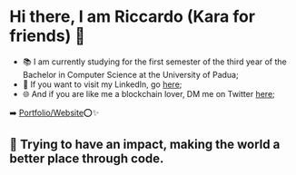 # Hi there, I am Riccardo (Kara for friends) 👋

- 📚 I am currently studying for the first semester of the third year of the Bachelor in Computer Science at the University of Padua;
- 👤 If you want to visit my LinkedIn, go [here](https://www.linkedin.com/in/riccardo-toniolo/);
- 🌐 And if you are like me a blockchain lover, DM me on Twitter [here](https://mobile.twitter.com/karasw_);

➡️ [Portfolio/Website](https://rtsw.dev)⭕️✨
## 🔭 Trying to have an impact, making the world a better place through code.
